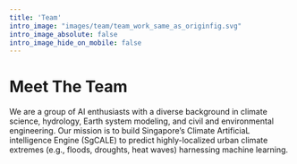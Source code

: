 ```yaml
---
title: 'Team'
intro_image: "images/team/team_work_same_as_originfig.svg"
intro_image_absolute: false
intro_image_hide_on_mobile: false
---
```


# Meet The Team

We are a group of AI enthusiasts with a diverse background in climate science, hydrology, Earth system modeling, and civil and environmental engineering. Our mission is to build Singapore’s Climate ArtificiaL intelligence Engine (SgCALE) to predict highly-localized urban climate extremes (e.g., floods, droughts, heat waves) harnessing machine learning.
